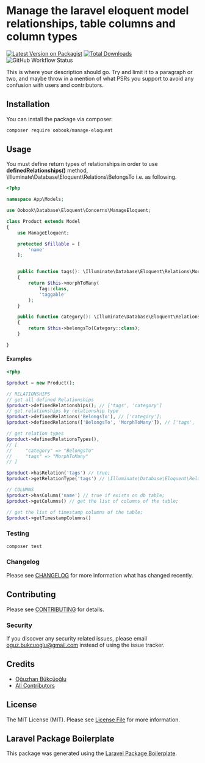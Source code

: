 # Manage the laravel eloquent model relationships, table columns and column types

[![Latest Version on Packagist](https://img.shields.io/packagist/v/oobook/manage-eloquent.svg?style=flat-square)](https://packagist.org/packages/oobook/manage-eloquent)
[![Total Downloads](https://img.shields.io/packagist/dt/oobook/manage-eloquent.svg?style=flat-square)](https://packagist.org/packages/oobook/manage-eloquent)
![GitHub Workflow Status](https://img.shields.io/github/workflow/status/oobook/manage-eloquent/run-php-tests?label=Tests)


This is where your description should go. Try and limit it to a paragraph or two, and maybe throw in a mention of what PSRs you support to avoid any confusion with users and contributors.

## Installation

You can install the package via composer:

```bash
composer require oobook/manage-eloquent
```

## Usage

You must define return types of relationships in order to use **definedRelationships()** method, \Illuminate\Database\Eloquent\Relations\BelongsTo i.e. as following.

```php
<?php

namespace App\Models;

use Oobook\Database\Eloquent\Concerns\ManageEloquent;

class Product extends Model
{
    use ManageEloquent;

    protected $fillable = [
        'name'
    ];


    public function tags(): \Illuminate\Database\Eloquent\Relations\MorphToMany
    {
        return $this->morphToMany(
            Tag::class,
            'taggable'
        );
    }

    public function category(): \Illuminate\Database\Eloquent\Relations\BelongsTo
    {
        return $this->belongsTo(Category::class);
    }

}
```

#### Examples

```php
<?php

$product = new Product();

// RELATIONSHIPS
// get all defined Relationships
$product->definedRelationships(); // ['tags', 'category']
// get relationships by relationship type 
$product->definedRelations('BelongsTo'), // ['category'];
$product->definedRelations(['BelongsTo', 'MorphToMany']), // ['tags', 'category'];

// get relation types
$product->definedRelationsTypes(), 
// [
//     "category" => "BelongsTo"
//     "tags" => "MorphToMany"
// ]

$product->hasRelation('tags') // true;
$product->getRelationType('tags') // \Illuminate\Database\Eloquent\Relations\MorphToMany;

// COLUMNS
$product->hasColumn('name') // true if exists on db table;
$product->getColumns() // get the list of columns of the table;

// get the list of timestamp columns of the table;
$product->getTimestampColumns() 

```

### Testing

```bash
composer test
```

### Changelog

Please see [CHANGELOG](CHANGELOG.md) for more information what has changed recently.

## Contributing

Please see [CONTRIBUTING](CONTRIBUTING.md) for details.

### Security

If you discover any security related issues, please email oguz.bukcuoglu@gmail.com instead of using the issue tracker.

## Credits

-   [Oğuzhan Bükçüoğlu](https://github.com/oobook)
-   [All Contributors](../../contributors)

## License

The MIT License (MIT). Please see [License File](LICENSE.md) for more information.

## Laravel Package Boilerplate

This package was generated using the [Laravel Package Boilerplate](https://laravelpackageboilerplate.com).
